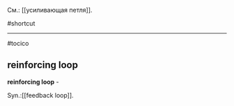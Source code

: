 См.: [[усиливающая петля]].

#shortcut




<hr/>

#tocico

## reinforcing loop

<b>reinforcing loop</b> - 


Syn.:[[feedback loop]].
 


